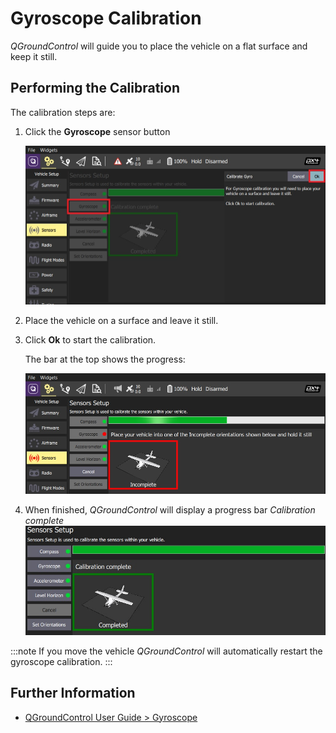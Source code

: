 # Gyroscope Calibration

*QGroundControl* will guide you to place the vehicle on a flat surface and keep it still.

## Performing the Calibration

The calibration steps are:

1. Click the **Gyroscope** sensor button
    
    ![Select Gyroscope calibration PX4](../../assets/qgc/setup/sensor/gyroscope_calibrate_px4.jpg)

2. Place the vehicle on a surface and leave it still.

3. Click **Ok** to start the calibration.
    
    The bar at the top shows the progress:
    
    ![Gyro calibration in progress on PX4](../../assets/qgc/setup/sensor/gyroscope_calibrate_progress_px4.jpg)

4. When finished, *QGroundControl* will display a progress bar *Calibration complete* ![Gyro calibration complete on PX4](../../assets/qgc/setup/sensor/gyroscope_calibrate_complete_px4.jpg)

:::note
If you move the vehicle *QGroundControl* will automatically restart the gyroscope calibration.
:::

## Further Information

* [QGroundControl User Guide > Gyroscope](https://docs.qgroundcontrol.com/en/SetupView/sensors_px4.html#gyroscope)